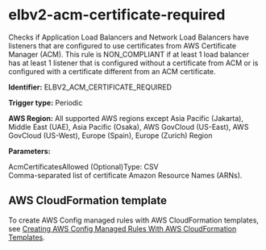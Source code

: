 # elbv2\-acm\-certificate\-required<a name="elbv2-acm-certificate-required"></a>

Checks if Application Load Balancers and Network Load Balancers have listeners that are configured to use certificates from AWS Certificate Manager \(ACM\)\. This rule is NON\_COMPLIANT if at least 1 load balancer has at least 1 listener that is configured without a certificate from ACM or is configured with a certificate different from an ACM certificate\.

**Identifier:** ELBV2\_ACM\_CERTIFICATE\_REQUIRED

**Trigger type:** Periodic

**AWS Region:** All supported AWS regions except Asia Pacific \(Jakarta\), Middle East \(UAE\), Asia Pacific \(Osaka\), AWS GovCloud \(US\-East\), AWS GovCloud \(US\-West\), Europe \(Spain\), Europe \(Zurich\) Region

**Parameters:**

AcmCertificatesAllowed \(Optional\)Type: CSV  
Comma\-separated list of certificate Amazon Resource Names \(ARNs\)\.

## AWS CloudFormation template<a name="w2aac12c31c27b9d283c15"></a>

To create AWS Config managed rules with AWS CloudFormation templates, see [Creating AWS Config Managed Rules With AWS CloudFormation Templates](aws-config-managed-rules-cloudformation-templates.md)\.